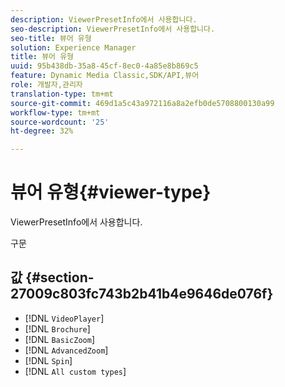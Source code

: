 ```yaml
---
description: ViewerPresetInfo에서 사용합니다.
seo-description: ViewerPresetInfo에서 사용합니다.
seo-title: 뷰어 유형
solution: Experience Manager
title: 뷰어 유형
uuid: 95b438db-35a8-45cf-8ec0-4a85e8b869c5
feature: Dynamic Media Classic,SDK/API,뷰어
role: 개발자,관리자
translation-type: tm+mt
source-git-commit: 469d1a5c43a972116a8a2efb0de5708800130a99
workflow-type: tm+mt
source-wordcount: '25'
ht-degree: 32%

---
```



# 뷰어 유형{#viewer-type}

ViewerPresetInfo에서 사용합니다.

구문

## 값 {#section-27009c803fc743b2b41b4e9646de076f}

* [!DNL `VideoPlayer`]
* [!DNL `Brochure`]
* [!DNL `BasicZoom`]
* [!DNL `AdvancedZoom`]
* [!DNL `Spin`]
* [!DNL `All custom types`]


